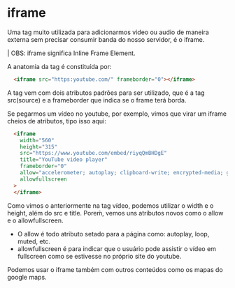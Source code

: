 # iframe

Uma tag muito utilizada para adicionarmos video ou audio de maneira externa sem precisar consumir banda do nosso servidor, é o iframe.

| OBS: iframe significa Inline Frame Element.

A anatomia da tag é constituída por:

```html
  <iframe src="https:youtube.com/" frameborder="0"></iframe>
```

A tag vem com dois atributos padrões para ser utilizado, que é a tag src(source) e a frameborder que indica se o frame terá borda.

Se pegarmos um vídeo no youtube, por exemplo, vimos que virar um iframe cheios de atributos, tipo isso aqui:

```html
  <iframe 
    width="560" 
    height="315" 
    src="https://www.youtube.com/embed/riyqQmBHDgE" 
    title="YouTube video player" 
    frameborder="0" 
    allow="accelerometer; autoplay; clipboard-write; encrypted-media; gyroscope; picture-in-picture" 
    allowfullscreen
  >
  </iframe>
```

Como vimos o anteriormente na tag vídeo, podemos utilizar o width e o height, além do src e title. Poreḿ, vemos uns atributos novos como o allow e o allowfullscreen.

- O allow é todo atributo setado para a página como: autoplay, loop, muted, etc.
- allowfullscreen é para indicar que o usuário pode assistir o vídeo em fullscreen como se estivesse no próprio site do youtube.

Podemos usar o iframe também com outros conteúdos como os mapas do google maps.

